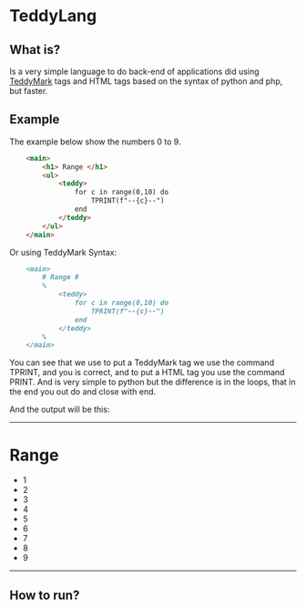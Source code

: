 # TeddyLang #

## What is? ##

Is a very simple language to do back-end of applications did 
using [TeddyMark](https://github.com/leosavioli2019/TeddyMark) tags and HTML tags based on the syntax of python and php, but faster.

## Example ##

The example below show the numbers 0 to 9.

```html
    <main>
        <h1> Range </h1>
        <ul>
            <teddy>
                for c in range(0,10) do
                    TPRINT(f"--{c}--")
                end
            </teddy>
        </ul>
    </main>
```

Or using TeddyMark Syntax:

```markdown
    <main>
        # Range #
        %
            <teddy>
                for c in range(0,10) do
                    TPRINT(f"--{c}--")
                end
            </teddy>
        %
    </main>
```

You can see that we use to put a TeddyMark tag we use the command TPRINT, and you is correct, and to put a HTML tag you use the command PRINT. And is very simple to python but the difference is in the loops, that in the end you out do and close with end.

And the output will be this:

---

# Range #

- 1
- 2
- 3
- 4
- 5
- 6
- 7
- 8
- 9

---

## How to run? ##

